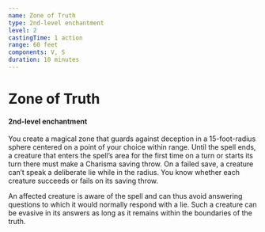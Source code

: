 ```yaml
---
name: Zone of Truth
type: 2nd-level enchantment
level: 2
castingTime: 1 action
range: 60 feet
components: V, S
duration: 10 minutes
---
```


# Zone of Truth

#### 2nd-level enchantment

You create a magical zone that guards against deception in a 15-foot-radius sphere centered on a point of your choice within range. Until the spell ends, a creature that enters the spell’s area for the first time on a turn or starts its turn there must make a Charisma saving throw. On a failed save, a creature can’t speak a deliberate lie while in the radius. You know whether each creature succeeds or fails on its saving throw.

An affected creature is aware of the spell and can thus avoid answering questions to which it would normally respond with a lie. Such a creature can be evasive in its answers as long as it remains within the boundaries of the truth.
